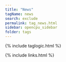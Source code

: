 ```yaml
---
title: "News"
tagName: news
search: exclude
permalink: tag_news.html
sidebar: opencpu_sidebar
folder: tags
---
```

{% include taglogic.html %}

{% include links.html %}
